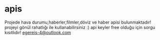 # apis
Projede hava durumu,haberler,filmler,döviz ve haber apisi bulunmaktadır!
projeyi gönül rahatlığı ile kullanabilirsiniz :)
api keyler free olduğu için sorgu kısıtlıdır!
egereis-4@outlook.com
